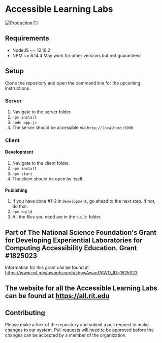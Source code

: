 # Accessible Learning Labs
[![Production CI](https://github.com/all-rit/ALL/actions/workflows/node.js.yml/badge.svg)](https://github.com/all-rit/ALL/actions/workflows/node.js.yml)

## Requirements

- NodeJS ~= 12.16.2
- NPM ~= 6.14.4
May work for other versions but not guaranteed

## Setup
Clone the repository and open the command line for the upcoming instructions.

### Server
1. Navigate to the server folder.
2. `npm install`
3. `node app.js`
4. The server should be accessible via `http://localhost:5000`

### Client

#### Development
1. Navigate to the client folder.
2. `npm install`
3. `npm start`
4. The client should be open by itself.

#### Publishing
1. If you have done #1-2 in `Development`, go ahead to the next step. If not, do that.
2. `npm build`
3. All the files you need are in the `build` folder.

## Part of The National Science Foundation's Grant for Developing Experiential Laboratories for Computing Accessibility Education. Grant #1825023
Information for this grant can be found at https://www.nsf.gov/awardsearch/showAward?AWD_ID=1825023
## The website for all the Accessible Learning Labs can be found at https://all.rit.edu 

## Contributing
Please make a fork of the repository and submit a pull request to make changes to our system. Pull requests will need to be approved before the changes can be accepted by a member of the organization.
